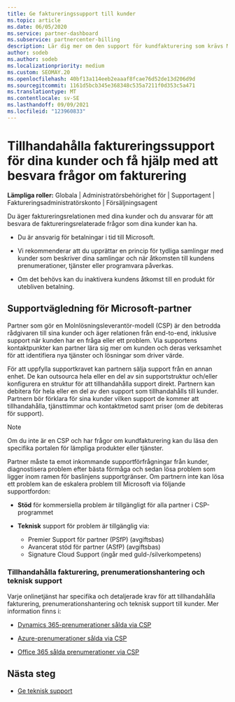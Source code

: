 ```yaml
---
title: Ge faktureringssupport till kunder
ms.topic: article
ms.date: 06/05/2020
ms.service: partner-dashboard
ms.subservice: partnercenter-billing
description: Lär dig mer om den support för kundfakturering som krävs Molnlösningsleverantör CSP-programpartner. Det här stödet omfattar att äga kundfaktureringsrelationen och besvara faktureringsfrågor.
author: sodeb
ms.author: sodeb
ms.localizationpriority: medium
ms.custom: SEOMAY.20
ms.openlocfilehash: 40bf13a114eeb2eaaaf8fcae76d52de13d206d9d
ms.sourcegitcommit: 1161d5bcb345e368348c535a7211f0d353c5a471
ms.translationtype: MT
ms.contentlocale: sv-SE
ms.lasthandoff: 09/09/2021
ms.locfileid: "123960833"
---
```

# <a name="provide-billing-support-for-your-customers-and-help-answer-their-billing-questions"></a>Tillhandahålla faktureringssupport för dina kunder och få hjälp med att besvara frågor om fakturering


**Lämpliga roller:** Globala | Administratörsbehörighet för | Supportagent | Faktureringsadministratörskonto | Försäljningsagent

Du äger faktureringsrelationen med dina kunder och du ansvarar för att besvara de faktureringsrelaterade frågor som dina kunder kan ha.

- Du är ansvarig för betalningar i tid till Microsoft.

- Vi rekommenderar att du upprättar en princip för tydliga samlingar med kunder som beskriver dina samlingar och när åtkomsten till kundens prenumerationer, tjänster eller programvara påverkas.

- Om det behövs kan du inaktivera kundens åtkomst till en produkt för utebliven betalning.

## <a name="microsoft-partner-support-guidance"></a>Supportvägledning för Microsoft-partner

Partner som gör en Molnlösningsleverantör-modell (CSP) är den betrodda rådgivaren till sina kunder och äger relationen från end-to-end, inklusive support när kunden har en fråga eller ett problem. Via supportens kontaktpunkter kan partner lära sig mer om kunden och deras verksamhet för att identifiera nya tjänster och lösningar som driver värde.

För att uppfylla supportkravet kan partnern sälja support från en annan enhet. De kan outsourca hela eller en del av sin supportstruktur och/eller konfigurera en struktur för att tillhandahålla support direkt.  Partnern kan debitera för hela eller en del av den support som tillhandahålls till kunder. Partnern bör förklara för sina kunder vilken support de kommer att tillhandahålla, tjänsttimmar och kontaktmetod samt priser (om de debiteras för support). 

>[!Note]
>Om du inte är en CSP och har frågor om kundfakturering kan du läsa den specifika portalen för lämpliga produkter eller tjänster.

Partner måste ta emot inkommande supportförfrågningar från kunder, diagnostisera problem efter bästa förmåga och sedan lösa problem som ligger inom ramen för baslinjens supportgränser. Om partnern inte kan lösa ett problem kan de eskalera problem till Microsoft via följande supportfordon:

- **Stöd** för kommersiella problem är tillgängligt för alla partner i CSP-programmet

- **Teknisk** support för problem är tillgänglig via:

  - Premier Support för partner (PSfP) (avgiftsbas)
  - Avancerat stöd för partner (ASfP) (avgiftsbas)
  - Signature Cloud Support (ingår med guld-/silverkompetens)

### <a name="providing-billing-subscription-management-and-technical-support"></a>Tillhandahålla fakturering, prenumerationshantering och teknisk support 

Varje onlinetjänst har specifika och detaljerade krav för att tillhandahålla fakturering, prenumerationshantering och teknisk support till kunder. Mer information finns i:

- [Dynamics 365-prenumerationer sålda via CSP](https://www.microsoftpartnercommunity.com/t5/CSP/Microsoft-Partner-Support-Guidance/m-p/5262#M30)

- [Azure-prenumerationer sålda via CSP](https://www.microsoftpartnercommunity.com/t5/CSP/Microsoft-Partner-Support-Guidance/m-p/5263#M31)

- [Office 365 sålda prenumerationer via CSP](https://www.microsoftpartnercommunity.com/t5/CSP/Microsoft-Partner-Support-Guidance/m-p/5264#M32)
 
## <a name="next-steps"></a>Nästa steg

- [Ge teknisk support](provide-technical-support.md)